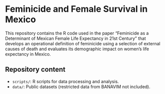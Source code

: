 # Feminicide and Female Survival in Mexico

This repository contains the R code used in the paper “Feminicide as a Determinant of Mexican Female Life Expectancy in 21st Century” that develops an operational definition of feminicide using a selection of external causes of death and evaluates its demographic impact on women’s life expectancy in Mexico.

## Repository content
- `scripts/`: R scripts for data processing and analysis.
- `data/`: Public datasets (restricted data from BANAVIM not included).
